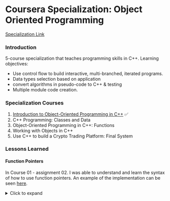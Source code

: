 # Coursera Specialization: Object Oriented Programming
[Specialization Link](https://www.coursera.org/specializations/object-oriented-programming-s12n)
### Introduction
5-course specialization that teaches programming skills in C++. Learning objectives:
- Use control flow to build interactive, multi-branched, iterated programs.
- Data types selection based on application
- convert algorithms in pseudo-code to C++ & testing
- Multiple module code creation.

### Specialization Courses
1. [Introduction to Object-Oriented Programming in
   C++](https://github.com/jkp09x/certifications/blob/main/Coursera_Specialization_Object-OrientedProgramming_IntroToObject-OrientedProgramming.pdf) ✅
2. C++ Programming: Classes and Data
3. Object-Oriented Programming in C++: Functions
4. Working with Objects in C++
5. Use C++ to build a Crypto Trading Platform: Final System

### Lessons Learned
#### Function Pointers
In Course 01 - assignment 02. I was able to understand and learn the syntax of how to use function pointers. An example of the implementation can be seen [here](https://github.com/jkp09x/coursera-specializations-ObjectOrientedProgramming/blob/819cf47dc5c9d9817ea055977bf20f9acc3e02c1/course01_IntroToOOP/code/src/main.cpp#L67).
<details>
   <summary>Click to expand</summary>
   ```c++
   #include <map>
   void processMenuOption(const int &userInput)
   {
       // Using function pointers stored in a map
       std::map<int, void (*)()> menu;
       menu[0] = printInvalidOption;
       menu[1] = printHelp;
       menu[2] = printMarketStats;
       menu[3] = placeOffer;
       menu[4] = placeBid;
       menu[5] = printWallet;
       menu[6] = goToNextTimeframe;
   
       if (userInput >= 1 && userInput <= 6)
           menu[userInput]();
       else
           printInvalidOption();
   }
   ```
</details>
